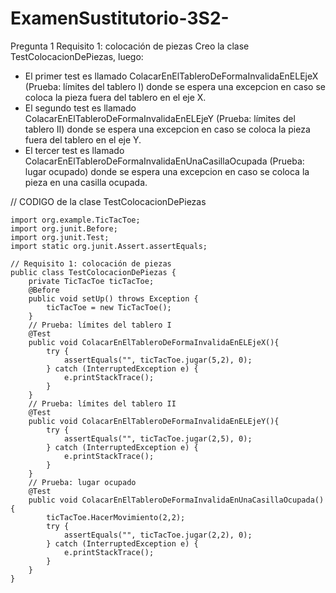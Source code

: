# ExamenSustitutorio-3S2-
Pregunta 1
Requisito 1: colocación de piezas 
Creo la clase TestColocacionDePiezas, luego:
- El primer test es llamado ColacarEnElTableroDeFormaInvalidaEnELEjeX (Prueba: límites del tablero I) donde se espera una excepcion en caso se coloca la pieza fuera del tablero en el eje X.
- El segundo test es llamado ColacarEnElTableroDeFormaInvalidaEnELEjeY (Prueba: límites del tablero II) donde se espera una excepcion en caso se coloca la pieza fuera del tablero en el eje Y.
- El tercer test es llamado ColacarEnElTableroDeFormaInvalidaEnUnaCasillaOcupada (Prueba: lugar ocupado) donde se espera una excepcion en caso se coloca la pieza en una casilla ocupada.

// CODIGO de la clase TestColocacionDePiezas
```
import org.example.TicTacToe;
import org.junit.Before;
import org.junit.Test;
import static org.junit.Assert.assertEquals;

// Requisito 1: colocación de piezas
public class TestColocacionDePiezas {
    private TicTacToe ticTacToe;
    @Before
    public void setUp() throws Exception {
        ticTacToe = new TicTacToe();
    }
    // Prueba: límites del tablero I
    @Test
    public void ColacarEnElTableroDeFormaInvalidaEnELEjeX(){
        try {
            assertEquals("", ticTacToe.jugar(5,2), 0);
        } catch (InterruptedException e) {
            e.printStackTrace();
        }
    }
    // Prueba: límites del tablero II
    @Test
    public void ColacarEnElTableroDeFormaInvalidaEnELEjeY(){
        try {
            assertEquals("", ticTacToe.jugar(2,5), 0);
        } catch (InterruptedException e) {
            e.printStackTrace();
        }
    }
    // Prueba: lugar ocupado
    @Test
    public void ColacarEnElTableroDeFormaInvalidaEnUnaCasillaOcupada(){
        ticTacToe.HacerMovimiento(2,2);
        try {
            assertEquals("", ticTacToe.jugar(2,2), 0);
        } catch (InterruptedException e) {
            e.printStackTrace();
        }
    }
}
```

